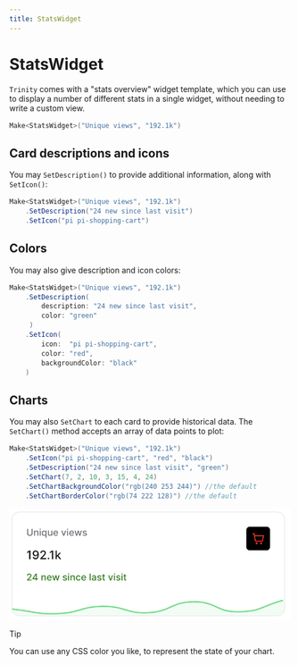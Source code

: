 ```yaml
---
title: StatsWidget
---
```


# StatsWidget

`Trinity` comes with a "stats overview" widget template, which you can use to display a number of different stats in a single widget, without needing to write a custom view.

```csharp
Make<StatsWidget>("Unique views", "192.1k")
```

## Card descriptions and icons

You may  `SetDescription()` to provide additional information, along with `SetIcon()`:

```csharp
Make<StatsWidget>("Unique views", "192.1k")
    .SetDescription("24 new since last visit")
    .SetIcon("pi pi-shopping-cart")    
```

## Colors

You may also give description and icon colors:

```csharp
Make<StatsWidget>("Unique views", "192.1k")
    .SetDescription(
        description: "24 new since last visit", 
        color: "green"
     )
    .SetIcon(
        icon:  "pi pi-shopping-cart",
        color: "red", 
        backgroundColor: "black"
    )
```

## Charts

You may also `SetChart` to each card to provide historical data. The `SetChart()` method accepts an array of data points to plot:

```csharp
Make<StatsWidget>("Unique views", "192.1k")
    .SetIcon("pi pi-shopping-cart", "red", "black")
    .SetDescription("24 new since last visit", "green")
    .SetChart(7, 2, 10, 3, 15, 4, 24)
    .SetChartBackgroundColor("rgb(240 253 244)") //the default
    .SetChartBorderColor("rgb(74 222 128)") //the default
```

![](../../images/stats-widget.png)

> [!TIP]
> You can use any CSS color you like, to represent the state of your chart.